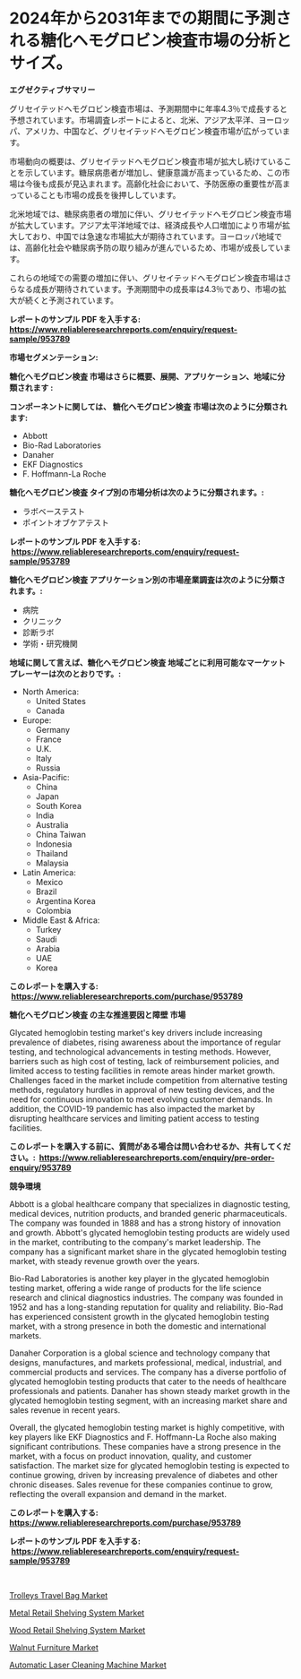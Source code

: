<p><h1>2024年から2031年までの期間に予測される糖化ヘモグロビン検査市場の分析とサイズ。</h1></p><p><strong>エグゼクティブサマリー</strong></p>
<p><p>グリセイテッドヘモグロビン検査市場は、予測期間中に年率4.3％で成長すると予想されています。市場調査レポートによると、北米、アジア太平洋、ヨーロッパ、アメリカ、中国など、グリセイテッドヘモグロビン検査市場が広がっています。</p><p>市場動向の概要は、グリセイテッドヘモグロビン検査市場が拡大し続けていることを示しています。糖尿病患者が増加し、健康意識が高まっているため、この市場は今後も成長が見込まれます。高齢化社会において、予防医療の重要性が高まっていることも市場の成長を後押ししています。</p><p>北米地域では、糖尿病患者の増加に伴い、グリセイテッドヘモグロビン検査市場が拡大しています。アジア太平洋地域では、経済成長や人口増加により市場が拡大しており、中国では急速な市場拡大が期待されています。ヨーロッパ地域では、高齢化社会や糖尿病予防の取り組みが進んでいるため、市場が成長しています。</p><p>これらの地域での需要の増加に伴い、グリセイテッドヘモグロビン検査市場はさらなる成長が期待されています。予測期間中の成長率は4.3％であり、市場の拡大が続くと予測されています。</p></p>
<p><strong>レポートのサンプル PDF を入手する: <a href="https://www.reliableresearchreports.com/enquiry/request-sample/953789">https://www.reliableresearchreports.com/enquiry/request-sample/953789</a></strong></p>
<p><strong>市場セグメンテーション:</strong></p>
<p><strong> 糖化ヘモグロビン検査 市場はさらに概要、展開、アプリケーション、地域に分類されます :</strong></p>
<p><strong>コンポーネントに関しては、 糖化ヘモグロビン検査 市場は次のように分類されます: &nbsp;</strong></p>
<p><ul><li>Abbott</li><li>Bio-Rad Laboratories</li><li>Danaher</li><li>EKF Diagnostics</li><li>F. Hoffmann-La Roche</li></ul></p>
<p><strong> 糖化ヘモグロビン検査 タイプ別の市場分析は次のように分類されます。:</strong></p>
<p><ul><li>ラボベーステスト</li><li>ポイントオブケアテスト</li></ul></p>
<p><strong>レポートのサンプル PDF を入手する: &nbsp;<a href="https://www.reliableresearchreports.com/enquiry/request-sample/953789">https://www.reliableresearchreports.com/enquiry/request-sample/953789</a></strong></p>
<p><strong> 糖化ヘモグロビン検査 アプリケーション別の市場産業調査は次のように分類されます。:</strong></p>
<p><ul><li>病院</li><li>クリニック</li><li>診断ラボ</li><li>学術・研究機関</li></ul></p>
<p><strong>地域に関して言えば、糖化ヘモグロビン検査 地域ごとに利用可能なマーケットプレーヤーは次のとおりです。:</strong></p>
<p><ul>
    <li>
        North America:
        <ul>
            <li>United States</li>
            <li>Canada</li>
        </ul>
    </li>
    <li>
        Europe:
        <ul>
            <li>Germany</li>
            <li>France</li>
            <li>U.K.</li>
            <li>Italy</li>
            <li>Russia</li>
        </ul>
    </li>
    <li>
        Asia-Pacific:
        <ul>
            <li>China</li>
            <li>Japan</li>
            <li>South Korea</li>
            <li>India</li>
            <li>Australia</li>
            <li>China Taiwan</li>
            <li>Indonesia</li>
            <li>Thailand</li>
            <li>Malaysia</li>
        </ul>
    </li>
    <li>
        Latin America:
        <ul>
            <li>Mexico</li>
            <li>Brazil</li>
            <li>Argentina Korea</li>
            <li>Colombia</li>
        </ul>
    </li>
    <li>
        Middle East & Africa:
        <ul>
            <li>Turkey</li>
            <li>Saudi</li>
            <li>Arabia</li>
            <li>UAE</li>
            <li>Korea</li>
        </ul>
    </li>
    </ul></p>
<p><strong>このレポートを購入する: &nbsp;<a href="https://www.reliableresearchreports.com/purchase/953789">https://www.reliableresearchreports.com/purchase/953789</a></strong></p>
<p><strong>糖化ヘモグロビン検査 の主な推進要因と障壁 市場</strong></p>
<p><p>Glycated hemoglobin testing market's key drivers include increasing prevalence of diabetes, rising awareness about the importance of regular testing, and technological advancements in testing methods. However, barriers such as high cost of testing, lack of reimbursement policies, and limited access to testing facilities in remote areas hinder market growth. Challenges faced in the market include competition from alternative testing methods, regulatory hurdles in approval of new testing devices, and the need for continuous innovation to meet evolving customer demands. In addition, the COVID-19 pandemic has also impacted the market by disrupting healthcare services and limiting patient access to testing facilities.</p></p>
<p><strong>このレポートを購入する前に、質問がある場合は問い合わせるか、共有してください。:&nbsp; <a href="https://www.reliableresearchreports.com/enquiry/pre-order-enquiry/953789">https://www.reliableresearchreports.com/enquiry/pre-order-enquiry/953789</a></strong></p>
<p><strong>競争環境</strong></p>
<p><p>Abbott is a global healthcare company that specializes in diagnostic testing, medical devices, nutrition products, and branded generic pharmaceuticals. The company was founded in 1888 and has a strong history of innovation and growth. Abbott's glycated hemoglobin testing products are widely used in the market, contributing to the company's market leadership. The company has a significant market share in the glycated hemoglobin testing market, with steady revenue growth over the years.</p><p>Bio-Rad Laboratories is another key player in the glycated hemoglobin testing market, offering a wide range of products for the life science research and clinical diagnostics industries. The company was founded in 1952 and has a long-standing reputation for quality and reliability. Bio-Rad has experienced consistent growth in the glycated hemoglobin testing market, with a strong presence in both the domestic and international markets.</p><p>Danaher Corporation is a global science and technology company that designs, manufactures, and markets professional, medical, industrial, and commercial products and services. The company has a diverse portfolio of glycated hemoglobin testing products that cater to the needs of healthcare professionals and patients. Danaher has shown steady market growth in the glycated hemoglobin testing segment, with an increasing market share and sales revenue in recent years.</p><p>Overall, the glycated hemoglobin testing market is highly competitive, with key players like EKF Diagnostics and F. Hoffmann-La Roche also making significant contributions. These companies have a strong presence in the market, with a focus on product innovation, quality, and customer satisfaction. The market size for glycated hemoglobin testing is expected to continue growing, driven by increasing prevalence of diabetes and other chronic diseases. Sales revenue for these companies continue to grow, reflecting the overall expansion and demand in the market.</p></p>
<p><strong>このレポートを購入する: &nbsp; <a href="https://www.reliableresearchreports.com/purchase/953789">https://www.reliableresearchreports.com/purchase/953789</a></strong></p>
<p><strong>レポートのサンプル PDF を入手する: &nbsp;<a href="https://www.reliableresearchreports.com/enquiry/request-sample/953789">https://www.reliableresearchreports.com/enquiry/request-sample/953789</a></strong><strong></strong></p>
<p>&nbsp;</p>
<p><p><a href="https://view.publitas.com/reportprime-1/trolleys-travel-bag-market-size-furnishes-valuable-information-encompassing-market-share-market-trends-and-projections-spanning-from-2024-to-2031/">Trolleys Travel Bag Market</a></p><p><a href="https://funky-papaya-cf4.notion.site/Metal-Retail-Shelving-System-Market-Size-Reflecting-a-Forecast-Till-2031-Market-By-Type-By-Applica-abb2b126704747af9e182e7bddf0df46">Metal Retail Shelving System Market</a></p><p><a href="https://confirmed-shield-e13.notion.site/Wood-Retail-Shelving-System-Market-Provides-a-Comprehensive-Analysis-Including-a-Macro-Overview-of-t-b6b55a6a6a7f43d7859697bdfc684e49">Wood Retail Shelving System Market</a></p><p><a href="https://view.publitas.com/reportprime-1/walnut-furniture-market-centers-on-aspects-such-as-market-growth-market-share-market-opportunity-and-projected-forecasts-spanning-from-2024-to-2031/">Walnut Furniture Market</a></p><p><a href="https://sore-arch-6db.notion.site/Automatic-Laser-Cleaning-Machine-Market-Size-and-Growth-Market-Segmentation-Regional-and-Country-B-e9d32bed004e41f49ecebb853ec80794">Automatic Laser Cleaning Machine Market</a></p></p>
